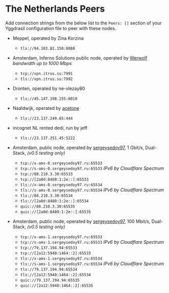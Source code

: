 # The Netherlands Peers

Add connection strings from the below list to the `Peers: []` section of your
Yggdrasil configuration file to peer with these nodes.

* Meppel, operated by Zina Korzina
  * `tls://94.103.82.150:8080`

* Amsterdam, Inferno Solutions public node, operated by [Werwolf](https://t.me/Werwolf2517) *bandwidth up to 1000 Mbps*
  * `tcp://vpn.itrus.su:7991`
  * `tls://vpn.itrus.su:7992`

* Dronten, operated by ne-vlezay80
  * `tls://45.147.198.155:6010`

* Naaldwijk, operated by [acetone](http://[324:71e:281a:9ed3::ace]/)
  * `tls://23.137.249.65:444`

* incognet NL rented dedi, run by jeff
  * `tls://23.137.251.45:5222`

* Amsterdam, public node, operated by [sergeysedoy97](https://t.me/sergeysedoy97), 1 Gbit/s, Dual-Stack, *(v0.5 testing only)*
  * `tcp://x-ams-0.sergeysedoy97.ru:65533`
  * `tcp://s-ams-0.sergeysedoy97.ru:65533` _IPv6 by Cloudflare Spectrum_
  * `tcp://88.210.3.30:65533`
  * `tcp://[2a0d:8480:1:2e::]:65533`
  * `tls://x-ams-0.sergeysedoy97.ru:65534`
  * `tls://s-ams-0.sergeysedoy97.ru:65534` _IPv6 by Cloudflare Spectrum_
  * `tls://88.210.3.30:65534`
  * `tls://[2a0d:8480:1:2e::]:65534`
  * `quic://88.210.3.30:65535`
  * `quic://[2a0d:8480:1:2e::]:65535`

* Amsterdam, public node, operated by [sergeysedoy97](https://t.me/sergeysedoy97), 100 Mbit/s, Dual-Stack, *(v0.5 testing only)*
  * `tcp://x-ams-1.sergeysedoy97.ru:65533`
  * `tcp://s-ams-1.sergeysedoy97.ru:65533` _IPv6 by Cloudflare Spectrum_
  * `tcp://79.137.194.94:65533`
  * `tcp://[2a12:5940:1464::2]:65533`
  * `tls://x-ams-1.sergeysedoy97.ru:65534`
  * `tls://s-ams-1.sergeysedoy97.ru:65534` _IPv6 by Cloudflare Spectrum_
  * `tls://79.137.194.94:65534`
  * `tls://[2a12:5940:1464::2]:65534`
  * `quic://79.137.194.94:65535`
  * `quic://[2a12:5940:1464::2]:65535`